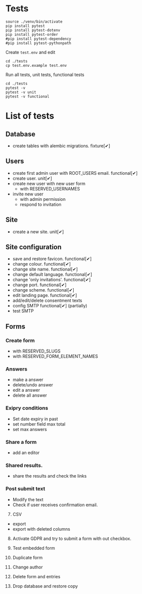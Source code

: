 # Tests

```
source ./venv/bin/activate
pip install pytest
pip install pytest-dotenv
pip install pytest-order
#pip install pytest-dependency
#pip install pytest-pythonpath
```

Create `test.env` and edit
```
cd ./tests
cp test.env.example test.env
```

Run all tests, unit tests, functional tests

```
cd ./tests
pytest -v
pytest -v unit
pytest -v functional
```


# List of tests

## Database
  * create tables with alembic migrations. fixture[✔]

## Users
  * create first admin user with ROOT_USERS email. functional[✔]
  * create user. unit[✔]
  * create new user with new user form
    * with RESERVED_USERNAMES
  * invite new user
    * with admin permission
    * respond to invitation

## Site
  * create a new site. unit[✔]

## Site configuration
  * save and restore favicon. functional[✔]
  * change colour. functional[✔]
  * change site name. functional[✔]
  * change default language. functional[✔]
  * change 'only invitations'. functional[✔]
  * change port. functional[✔]
  * change scheme. functional[✔]
  * edit landing page. functional[✔]
  * add/edit/delete consentment texts
  * config SMTP functional[✔] (partially)
  * test SMTP



## Forms
### Create form
  * with RESERVED_SLUGS
  * with RESERVED_FORM_ELEMENT_NAMES

### Answers
  * make a answer
  * delete/undo answer
  * edit a answer
  * delete all answer

### Exipry conditions
  * Set date expiry in past
  * set number field max total
  * set max answers

### Share a form
  * add an editor

### Shared results.
  * share the results and check the links

### Post submit text
  * Modify  the text
  * Check if user receives confirmation email.

7. CSV
  * export
  * export with deleted columns

8. Activate GDPR and try to submit a form with out checkbox.
9. Test embedded form
10. Duplicate form
11. Change author

12. Delete form and entries

13. Drop database and restore copy
